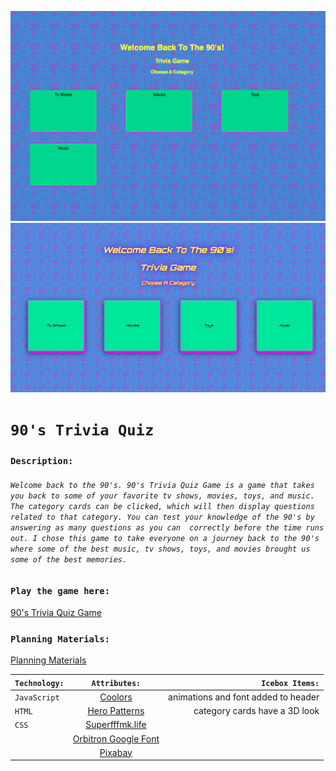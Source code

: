 <!-- - **Screenshot:** A screenshot of your game.
- **Your game’s title**: A description of your game. Background info about why you chose the game is a nice touch.
- **Getting Started**: Include a link to your deployed game and any instructions you deem important.
- **Attributions**: Include links to any external resources (such as libraries or assets) you used to develop your application.
- **Technologies Used**: List of the technologies used, for example: JavaScript, HTML, CSS, etc.
- **Next Steps**: Planned future enhancements (icebox items).
- Your **`README.md`** file must be grammatically correct and free of spelling errors. -->

![game screenshot](assets/Images/gamescreenshot.png)
![updated screenshot](assets/Images/updatedgamescreenshot.png)
# `90's Trivia Quiz`



### `Description:`

###### `Welcome back to the 90's. 90's Trivia Quiz Game is a game that takes you back to some of your favorite tv shows, movies, toys, and music. The category cards can be clicked, which will then display questions related to that category. You can test your knowledge of the 90's by answering as many questions as you can  correctly before the time runs out. I chose this game to take everyone on a journey back to the 90's where some of the best music, tv shows, toys, and movies brought us some of the best memories.`


### `Play the game here:`

[90's Trivia Quiz Game](https://90striviaquizgame.netlify.app/)

### `Planning Materials:`

[Planning Materials](https://docs.google.com/document/d/1ehHp7F168ZOgbCp4YLXeWj69-Je3f7CJAkIs_uhyI3I/edit?usp=sharing)


| `Technology:`  | `Attributes:`   | `Icebox Items:`  |
| ------------- |:-------------:| -----:|
| `JavaScript`  | [Coolors](https://coolors.co/)   | animations and font added to header |
| `HTML `       | [Hero Patterns](https://heropatterns.com/)| category cards have a 3D look    |
| `CSS`         | [Superfffmk.life](https://superfffmk.life/product_details/75046559.html)|    |
|               | [Orbitron Google Font](https://superfffmk.life/product_details/75046559.html)|    |
|               | [Pixabay](https://pixabay.com/sound-effects/search/retro%20games/)   | |


